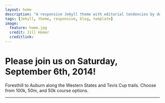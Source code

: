 ```yaml
---
layout: home
description: "A responsive Jekyll theme with editorial tendencies by designer Michael Rose."
tags: [Jekyll, theme, responsive, blog, template]
image:
  feature: home.jpg
  credit: Jill Homer
  creditlink:
---
```


# Please join us on Saturday, September 6th, 2014! 
<p class="lead">
Foresthill to Auburn along the Western States and Tevis Cup trails. Choose from 100k, 50m, and 50k course options.
</p>
<hr>
